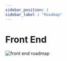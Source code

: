 ```yaml
---
sidebar_position: 1
sidebar_label : "Roadmap"
---
```

# Front End 

![front end roadmap](https://github.com/kamranahmedse/developer-roadmap/raw/master/img/frontend.png?year-2021-2)